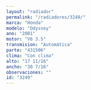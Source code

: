 ```yaml
---
layout: "radiador"
permalink: "/radiadores/3249/"
marca: "Honda"
modelo: "Odyssey"
ano: "2001"
motor: "V6 3.5"
transmision: "Automática"
parte: "431506"
clima: "Con clima"
alto: "17 11/16"
ancho: "30 7/16"
observaciones: ""
id: "3249"
---
```


